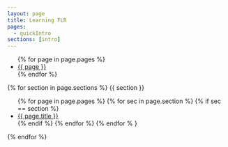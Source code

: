 ```yaml
---
layout: page
title: Learning FLR
pages:
  - quickIntro
sections: [intro]
---
```


<ul>
	{% for page in page.pages %}
    <li>
      <a href="{{ page }}/{{ page }}.html">{{ page }}</a>
    </li>
  {% endfor %}
</ul>


{% for section in page.sections %}
{{ section }}
	<ul>
		{% for page in page.pages %}
			{% for sec in page.section %}
				{% if sec == section %}
					<li><a href="{{ page.url }}">{{ page.title }}</a></li>
				{% endif %}   <!-- cat-match-p -->
			{% endfor %}  <!-- page-category -->
			{% endfor % } <!-- page -->
	</ul>
{% endfor %}

